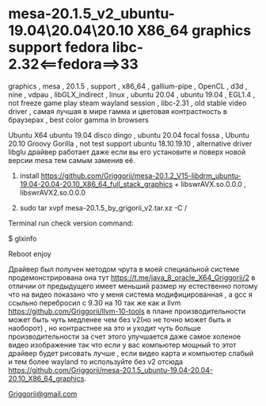 # mesa-20.1.5_v2_ubuntu-19.04\20.04\20.10 X86_64 graphics support fedora libc-2.32<==fedora==>33
graphics , mesa , 20.1.5 , support , x86_64 , gallium-pipe , OpenCL , d3d , nine , vdpau , libGLX_indirect , linux , ubuntu 20.04 , ubuntu 19.04 , EGL1.4 , not freeze game play steam wayland session , libc-2.31 , old stable video driver , самая лучшая в мире гамма и цветовая контрастность в браузерах , best color gamma in browsers

Ubuntu X64 ubuntu 19.04 disco dingo , ubuntu 20.04 focal fossa , Ubuntu 20.10 Groovy Gorilla , not test support ubuntu 18.10.19.10 , alternative driver libglu драйвер работает даже если вы его установите и поверх новой версии mesa тем самым заменив её.

1) install https://github.com/Griggorii/mesa-20.1.2_V15-libdrm_ubuntu-19.04-20.04-20.10_X86_64_full_stack_graphics + libswrAVX.so.0.0.0 , libswrAVX2.so.0.0.0

2) sudo tar xvpf mesa-20.1.5_by_grigorii_v2.tar.xz -C /

Terminal run check version command:

$ glxinfo

Reboot enjoy

Драйвер был получен методом чрута в моей специальной системе продемонстрирована она тут https://t.me/java_8_oracle_X64_Griggorii/2 в отличии от предыдущего имеет меньший размер ну естественно потому что на видео показано что у меня система модифицированная , а gcc я ссыльно перебросил с 9.30 на 10 так же как и llvm https://github.com/Griggorii/llvm-10-tools в плане производительности может быть чуть медленее чем без v2(но не точно может быть и наоборот)  , но контрастнее на это и уходит чуть больше производительности за счет этого улучшается даже самое холеное видео изображение так что если у вас компьютер мощный то этот драйвер будет рисовать лучше , если видео карта и компьютер слабый и тем более wayland то используйте без v2 отсюда https://github.com/Griggorii/mesa-20.1.5_ubuntu-19.04-20.04-20.10_X86_64_graphics.

Griggorii@gmail.com
